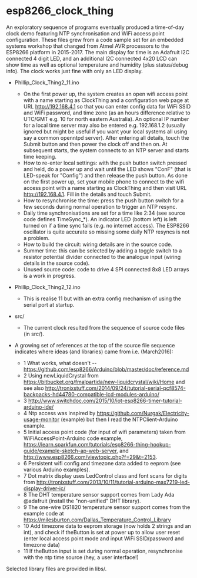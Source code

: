 # esp8266_clock_thing

An exploratory sequence of programs eventually produced a time-of-day clock demo featuring NTP synchronisation and WiFi access point configuration. These files grew from a code sample set for an embedded systems workshop that changed from Atmel AVR processors to the ESP8266 platform in 2015-2017. The main display for time is an Adafruit I2C connected 4 digit LED, and an additional I2C connected 4x20 LCD can show time as well as optional temperature and humidity (plus status/debug info). The clock works just fine with only an LED display.

* Phillip_Clock_Thing2_11.ino
   - On the first power up, the system creates an open wifi access point with a name starting as ClockThing and a configuration web page at URL http://192.168.4.1 so that you can enter config data for WiFi SSID and WiFi password, and time zone (as an hours difference relative to UTC/GMT e.g. 10 for north eastern Australia). An optional IP number for a local time server may also be entered e.g. 192.168.1.2 (usually ignored but might be useful if you want your local systems all using say a common openntpd server). After entering all details, touch the Submit button and then power the clock off and then on. At subsequent starts, the system connects to an NTP server and starts time keeping.
   - How to re-enter local settings: with the push button switch pressed and held, do a power up and wait until the LED shows "ConF" (that is LED-speak for "Config") and then release the push button. As done on the first power up, set your mobile phone to connect to the wifi access point with a name starting as ClockThing and then visit URL http://192.168.4.1. Fill in the details and touch Submit.
   - How to resynchronise the time: press the push button switch for a few seconds during normal operation to trigger an NTP resync.
   - Daily time synchronisations are set for a time like 2:34 (see source code defines TimeSync_*). An indicator LED (bottom left) is left turned on if a time sync fails (e.g. no internet access). The ESP8266 oscillator is quite accurate so missing some daily NTP resyncs is not a problem.
   - How to build the circuit: wiring details are in the source code.
   - Summer time: this can be selected by adding a toggle switch to a resistor potential divider connected to the analogue input (wiring details in the source code).
   - Unused source code: code to drive 4 SPI connected 8x8 LED arrays is a work in progress.

* Phillip_Clock_Thing2_12.ino
   - This is realise 11 but with an extra config mechanism of using the serial port at startup.

* src/
   - The current clock resulted from the sequence of source code files (in src/).

* A growing set of references at the top of the source file sequence indicates where ideas (and libraries) came from i.e. (March2016):
   - 1 What works, what doesn't -- https://github.com/esp8266/Arduino/blob/master/doc/reference.md
   - 2 Using newLiquidCrystal from https://bitbucket.org/fmalpartida/new-liquidcrystal/wiki/Home and see also http://tronixstuff.com/2014/09/24/tutorial-serial-pcf8574-backpacks-hd44780-compatible-lcd-modules-arduino/
   - 3 http://www.switchdoc.com/2015/10/iot-esp8266-timer-tutorial-arduino-ide/
   - 4 Ntp access was inspired by https://github.com/Nurgak/Electricity-usage-monitor (example) but then I read the NTPClient-Arduino example.
   - 5 Initial access point code (for input of wifi parameters) taken from  WiFiAccessPoint-Arduino code example, https://learn.sparkfun.com/tutorials/esp8266-thing-hookup-guide/example-sketch-ap-web-server, and http://www.esp8266.com/viewtopic.php?f=29&t=2153.
   - 6 Persistent wifi config and timezone data added to eeprom (see various Arduino examples).
   - 7 Dot matrix display uses LedControl class and font scans for digits from http://tronixstuff.com/2013/10/11/tutorial-arduino-max7219-led-display-driver-ic/
   - 8 The DHT temperature sensor support comes from Lady Ada @adafruit (install the "non-unified" DHT library).
   - 9 The one-wire DS1820 temperature sensor support comes from the example code at https://milesburton.com/Dallas_Temperature_Control_Library
   - 10 Add timezone data to eeprom storage (now holds 2 strings and an int), and check if theButton is set at power up to allow user reset (enter local access point mode and input WiFi SSID/password and timezone data)
   - 11 If theButton input is set during normal operation, resynchronise with the ntp time source (hey, a user interface!)

Selected library files are provided in libs/.

